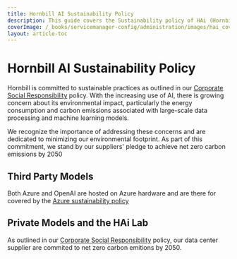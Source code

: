 ```yaml
---
title: Hornbill AI Sustainability Policy
description: This guide covers the Sustainability policy of HAi (Hornbill Ai) features within your environment. 
coverImage: /_books/servicemanager-config/administration/images/hai_cover.jpg
layout: article-toc
---
```


# Hornbill AI Sustainability Policy
Hornbill is committed to sustainable practices as outlined in our [Corporate Social Responsibility](https://www.hornbill.com/hubfs/Policies/Corporate%20Social%20Responsibility.pdf) policy. With the increasing use of AI, there is growing concern about its environmental impact, particularly the energy consumption and carbon emissions associated with large-scale data processing and machine learning models. 

We recognize the importance of addressing these concerns and are dedicated to minimizing our environmental footprint. As part of this commitment, we stand by our suppliers' pledge to achieve net zero carbon emissions by 2050

## Third Party Models
Both Azure and OpenAI are hosted on Azure hardware and are there for covered by the [Azure sustainability policy](https://azure.microsoft.com/en-gb/explore/global-infrastructure/sustainability)

## Private Models and the HAi Lab
As outlined in our [Corporate Social Responsibility](https://www.hornbill.com/hubfs/Policies/Corporate%20Social%20Responsibility.pdf) policy, our data center supplier are commited to net zero carbon emitions by 2050. 
